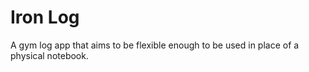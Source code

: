 # Iron Log
A gym log app that aims to be flexible enough to be used in place of a physical notebook.
